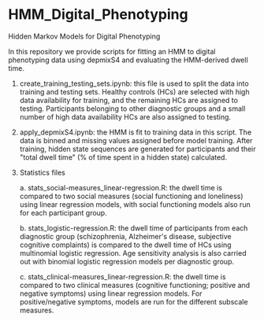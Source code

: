 # HMM_Digital_Phenotyping
Hidden Markov Models for Digital Phenotyping

In this repository we provide scripts for fitting an HMM to digital phenotyping data using depmixS4 and evaluating the HMM-derived dwell time.

1. create_training_testing_sets.ipynb: this file is used to split the data into training and testing sets. Healthy controls (HCs) are selected with high data availability for training, and the remaining HCs are assigned to testing. Participants belonging to other diagnostic groups and a small number of high data availability HCs are also assigned to testing.

2. apply_depmixS4.ipynb: the HMM is fit to training data in this script. The data is binned and missing values assigned before model training. After training, hidden state sequences are generated for participants and their "total dwell time" (% of time spent in a hidden state) calculated.

3. Statistics files
   
   a. stats_social-measures_linear-regression.R: the dwell time is compared to two social measures (social functioning and loneliness) using linear regression models, with social functioning models also run for each participant group.

   b. stats_logistic-regression.R: the dwell time of participants from each diagnostic group (schizophrenia, Alzheimer's disease, subjective cognitive complaints) is compared to the dwell time of HCs using multinomial logistic regression. Age sensitivity analysis is also carried out with binomial logistic regression models per diagnostic group.

   c. stats_clinical-measures_linear-regression.R: the dwell time is compared to two clinical measures (cognitive functioning; positive and negative symptoms) using linear regression models. For positive/negative symptoms, models are run for the different subscale measures.

